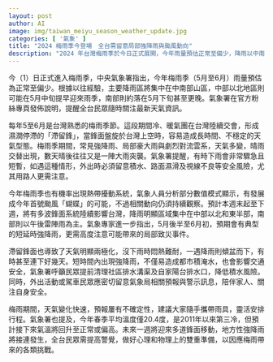 ```yaml
---
layout: post
author: AI
image: img/taiwan_meiyu_season_weather_update.jpg
categories: [ '氣象' ]
title: "2024 梅雨季今登場　全台需留意局部強降雨與颱風動向"
description: "2024 年台灣梅雨季於今日正式展開，今年雨量預估正常至偏少，降雨以中南部山區為主。氣象署提醒民眾隨時關注天氣資訊，梅雨季短時豪雨、鋒面頻繁且可能有首發颱風生成，請留意都市積水、路面濕滑及排水措施，外出攜帶雨具並彈性安排行程，迎接多變天候挑戰。"
---
```

今（1）日正式進入梅雨季，中央氣象署指出，今年梅雨季（5月至6月）雨量預估為正常至偏少。根據以往經驗，主要降雨區將集中在中南部山區，中部以北地區則可能在5月中旬提早迎來雨季，南部則約落在5月下旬甚至更晚。氣象署在官方粉絲專頁發佈說明，提醒全台民眾隨時關注最新天氣資訊。

每年5至6月是台灣熟悉的梅雨季節。這段期間冷、暖氣團在台灣陸續交會，形成濕潤停滯的「滯留鋒」，當鋒面盤旋於台灣上空時，容易造成長時間、不穩定的天氣型態。梅雨季期間，常見強降雨、局部豪大雨與劇烈對流雲系，天氣多變，晴雨交替出現，數天晴後往往又是一陣大雨突襲。氣象署提醒，有時下雨會非常驟急且短暫，如遇這種情形，外出時必須留意積水、路面濕滑及視線不良等安全風險，尤其用路人更需注意。

今年梅雨季也有機率出現熱帶擾動系統，氣象人員分析部分數值模式顯示，有發展成今年首號颱風「蝴蝶」的可能，不過相關動向仍須持續觀察。預計本週末起至下週，將有多波鋒面系統陸續影響台灣，降雨明顯區域集中在中部以北和東半部，南部則以午後雷陣雨為主。氣象專家進一步指出，5月後半至6月初，預期會有典型的短延時強降雨，更需高度注意可能帶來的局部致災事件。

滯留鋒面也導致了天氣明顯兩極化，沒下雨時悶熱難耐，一遇降雨則傾盆而下，有時甚至連下好幾天。短時間內出現強降雨，不僅易造成都市積淹水，也會影響交通安全，氣象署呼籲民眾提前清理社區排水溝渠及自家陽台排水口，降低積水風險。同時，外出活動或駕車民眾應密切留意氣象局相關預報與警示訊息，陪伴家人、關注自身安全。

梅雨期間，天氣變化快速，預報屢有不確定性，建議大家隨手攜帶雨具，靈活安排行程。氣象署也提及，今年春季平均溫度僅20.4度，是2011年以來第三冷，但預計接下來氣溫將回升至正常或偏高。未來一週將迎來多道鋒面移動，地方性強降雨將接連發生，全台民眾需提高警覺，做好心理和物理上的雙重準備，以因應梅雨帶來的各類挑戰。